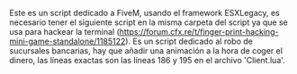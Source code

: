 Este es un script dedicado a FiveM, usando el framework ESXLegacy, es necesario tener el siguiente script en la misma carpeta del script ya que se usa para hackear la terminal (https://forum.cfx.re/t/finger-print-hacking-mini-game-standalone/1185122).
Es un script dedicado al robo de sucursales bancarias, hay que añadir una animación a la hora de coger el dinero, las líneas exactas son las líneas 186 y 195 en el archivo 'Client.lua'.
